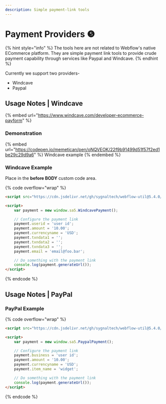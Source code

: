 ```yaml
---
description: Simple payment-link tools
---
```


# Payment Providers ❺

{% hint style="info" %}
The tools here are not related to Webflow's native ECommerce platform. They are simple payment link tools to provide crude payment capability through services like Paypal and Windcave.&#x20;
{% endhint %}

Currently we support two providers-

* Windcave
* Paypal

## Usage Notes | Windcave

{% embed url="https://www.windcave.com/developer-ecommerce-payform" %}

### Demonstration

{% embed url="https://codepen.io/memetican/pen/oNQVEOK/22f9b91499d51f57f2ed1be29c29d9a6" %}
Windcave example
{% endembed %}

### Windcave Example <a href="#step-1---write-your-code" id="step-1---write-your-code"></a>

Place in the **before BODY** custom code area.

{% code overflow="wrap" %}
```html
<script src="https://cdn.jsdelivr.net/gh/sygnaltech/webflow-util@5.4.0/dist/webflow-commerce.js"></script>

<script>
    var payment = new window.sa5.WindcavePayment();

    // Configure the payment link
    payment.userid = 'user id';
    payment.amount = '10.00';
    payment.currencyname = 'USD';
    payment.txndata1 = '';
    payment.txndata2 = '';
    payment.txndata3 = '';
    payment.email = 'email@foo.bar';

    // Do something with the payment link
    console.log(payment.generateUrl());
</script>
```
{% endcode %}

## Usage Notes | PayPal

### PayPal Example

{% code overflow="wrap" %}
```html
<script src="https://cdn.jsdelivr.net/gh/sygnaltech/webflow-util@5.4.0/dist/webflow-commerce.js"></script>

<script>
    var payment = new window.sa5.PaypalPayment();

    // Configure the payment link
    payment.business = 'user id';
    payment.amount = '10.00';
    payment.currencyname = 'USD';
    payment.item_name = 'widget';

    // Do something with the payment link
    console.log(payment.generateUrl());
</script>

```
{% endcode %}
